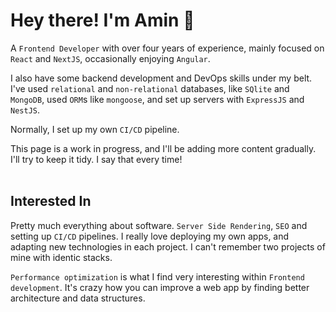 # Hey there! I'm Amin 🙂
A `Frontend Developer` with over four years of experience, mainly focused on `React` and `NextJS`, occasionally enjoying `Angular`.


I also have some backend development and DevOps skills under my belt. I've used `relational` and `non-relational` databases, like `SQlite` and `MongoDB`, used `ORM`s like `mongoose`, and set up servers with `ExpressJS` and `NestJS`.

Normally, I set up my own `CI/CD` pipeline.

This page is a work in progress, and I'll be adding more content gradually. 
I'll try to keep it tidy. I say that every time!
<br>
<br>

## Interested In
Pretty much everything about software.
`Server Side Rendering`, `SEO` and setting up `CI/CD` pipelines.
I really love deploying my own apps, and adapting new technologies in each project. I can't remember two projects of mine with identic stacks.

`Performance optimization` is what I find very interesting within `Frontend development`. It's crazy how you can improve a web app by finding better architecture and data structures.
